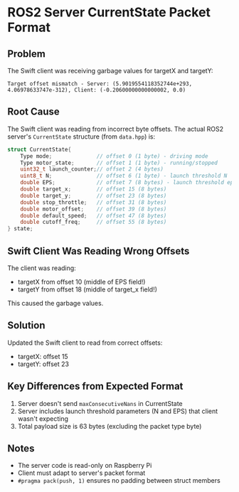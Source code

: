 # ROS2 Server CurrentState Packet Format

## Problem
The Swift client was receiving garbage values for targetX and targetY:
```
Target offset mismatch - Server: (5.9019554118352744e+293, 4.06978633747e-312), Client: (-0.20600000000000002, 0.0)
```

## Root Cause
The Swift client was reading from incorrect byte offsets. The actual ROS2 server's `CurrentState` structure (from `data.hpp`) is:

```cpp
struct CurrentState{
    Type mode;              // offset 0 (1 byte) - driving mode
    Type motor_state;       // offset 1 (1 byte) - running/stopped
    uint32_t launch_counter;// offset 2 (4 bytes)
    uint8_t N;              // offset 6 (1 byte) - launch threshold N
    double EPS;             // offset 7 (8 bytes) - launch threshold epsilon
    double target_x;        // offset 15 (8 bytes)
    double target_y;        // offset 23 (8 bytes)
    double stop_throttle;   // offset 31 (8 bytes)
    double motor_offset;    // offset 39 (8 bytes)
    double default_speed;   // offset 47 (8 bytes)
    double cutoff_freq;     // offset 55 (8 bytes)
} state;
```

## Swift Client Was Reading Wrong Offsets
The client was reading:
- targetX from offset 10 (middle of EPS field!)
- targetY from offset 18 (middle of target_x field!)

This caused the garbage values.

## Solution
Updated the Swift client to read from correct offsets:
- targetX: offset 15
- targetY: offset 23

## Key Differences from Expected Format
1. Server doesn't send `maxConsecutiveNans` in CurrentState
2. Server includes launch threshold parameters (N and EPS) that client wasn't expecting
3. Total payload size is 63 bytes (excluding the packet type byte)

## Notes
- The server code is read-only on Raspberry Pi
- Client must adapt to server's packet format
- `#pragma pack(push, 1)` ensures no padding between struct members 